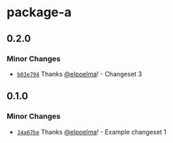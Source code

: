 # package-a

## 0.2.0

### Minor Changes

- [`b03e794`](https://github.com/elpoelma/changesets-playground/commit/b03e79458dd01aaafa0ddd0821792b11694fc192) Thanks [@elpoelma](https://github.com/elpoelma)! - Changeset 3

## 0.1.0

### Minor Changes

- [`34a67be`](https://github.com/elpoelma/changesets-playground/commit/34a67bee2a01fa30d09712865ccbc7922e3e7570) Thanks [@elpoelma](https://github.com/elpoelma)! - Example changeset 1
